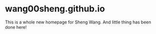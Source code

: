 # wang00sheng.github.io

This is a whole new homepage for Sheng Wang.
And little thing has been done here!
